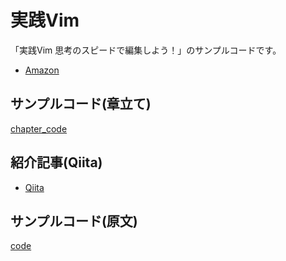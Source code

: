 # 実践Vim

「実践Vim 思考のスピードで編集しよう！」のサンプルコードです。

- [Amazon](https://www.amazon.co.jp/dp/B00HWLJI3U)

## サンプルコード(章立て)

[chapter_code]()

## 紹介記事(Qiita)

- [Qiita]()

## サンプルコード(原文)

[code]()

